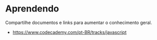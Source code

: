 # Aprendendo

Compartilhe documentos e links para aumentar o conhecimento geral.

* https://www.codecademy.com/pt-BR/tracks/javascript
